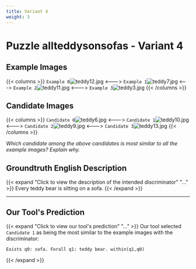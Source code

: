 ```yaml
---
title: Variant 4
weight: 3
---
```


# Puzzle allteddysonsofas - Variant 4

## Example Images
{{< columns >}}
`Example 0`![teddy12.jpg](/natscene_data/images/teddy12.jpg)
<--->
`Example 1`![teddy7.jpg](/natscene_data/images/teddy7.jpg)
<--->
`Example 2`![teddy11.jpg](/natscene_data/images/teddy11.jpg)
<--->
`Example 3`![teddy3.jpg](/natscene_data/images/teddy3.jpg)
{{< /columns >}}

## Candidate Images
{{< columns >}}
`Candidate 0`![teddy6.jpg](/natscene_data/images/teddy6.jpg)
<--->
`Candidate 1`![teddy10.jpg](/natscene_data/images/teddy10.jpg)
<--->
`Candidate 2`![teddy9.jpg](/natscene_data/images/teddy9.jpg)
<--->
`Candidate 3`![teddy13.jpg](/natscene_data/images/teddy13.jpg)
{{< /columns >}}

*Which candidate among the above candidates is most similar to all the example images? Explain why.*

## Groundtruth English Description

{{< expand "Click to view the description of the intended discriminator" "..." >}}
Every teddy bear is sitting on a sofa.
{{< /expand >}}

---



## Our Tool's Prediction

{{< expand "Click to view our tool's prediction" "..." >}}
Our tool selected `Candidate 1` as being the most similar to the example images with the discriminator:
```plaintext
Exists q0: sofa. Forall q1: teddy bear. within(q1,q0)
```
{{< /expand >}}
